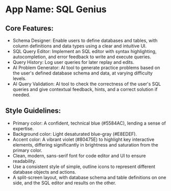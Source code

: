 # **App Name**: SQL Genius

## Core Features:

- Schema Designer: Enable users to define databases and tables, with column definitions and data types using a clear and intuitive UI.
- SQL Query Editor: Implement an SQL editor with syntax highlighting, autocompletion, and error feedback to write and execute queries.
- Query History: Log user queries for later replay and edits.
- AI Problem Generator: AI tool to generate practice problems based on the user's defined database schema and data, at varying difficulty levels.
- AI Query Validation: AI tool to check the correctness of the user's SQL queries and give contextual feedback, hints, and a correct solution if needed.

## Style Guidelines:

- Primary color: A confident, technical blue (#5584AC), lending a sense of expertise.
- Background color: Light desaturated blue-gray (#E8EDEF).
- Accent color: A vibrant violet (#80475E) to highlight key interactive elements, differing significantly in brightness and saturation from the primary color.
- Clean, modern, sans-serif font for code editor and UI to ensure readability.
- Use a consistent style of simple, outline icons to represent different database objects and actions.
- A split-screen layout, with database schema and table definitions on one side, and the SQL editor and results on the other.